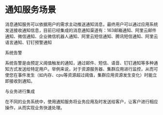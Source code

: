 # 通知服务场景

消息通知服务可以依据用户的需求主动推送通知消息，最终用户可以通过应用系统发送接收通知信息，目前已经集成的消息通知渠道有：163邮箱通知、阿里云邮件通知、微信通知、企业微信机器人通知、阿里云短信通知、腾讯短信通知、阿里云语言通知、钉钉预警通知

系统告警

系统告警是由预定义阈值触发的通知，通过邮件、短信、语音、钉钉通知等多种通知方式发送给特定用户。举例来说，对于资源服务器、集群应用进行监控，从而可使您在事件发生（如内存、cpu等资源超过阈值，集群应用资源发生变化）时能立即接收到通知。

与业务进行集成

在不同的业务系统中，使用通知服务将业务应用及时发送给客户，让客户进行相应操作，从而实现业务快速处理。
